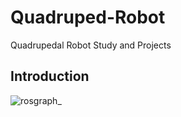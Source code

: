 # Quadruped-Robot
Quadrupedal Robot Study and Projects
## Introduction

![rosgraph_](https://github.com/user-attachments/assets/cce919bf-e8d5-4510-abef-565f27cecf99)

## 

